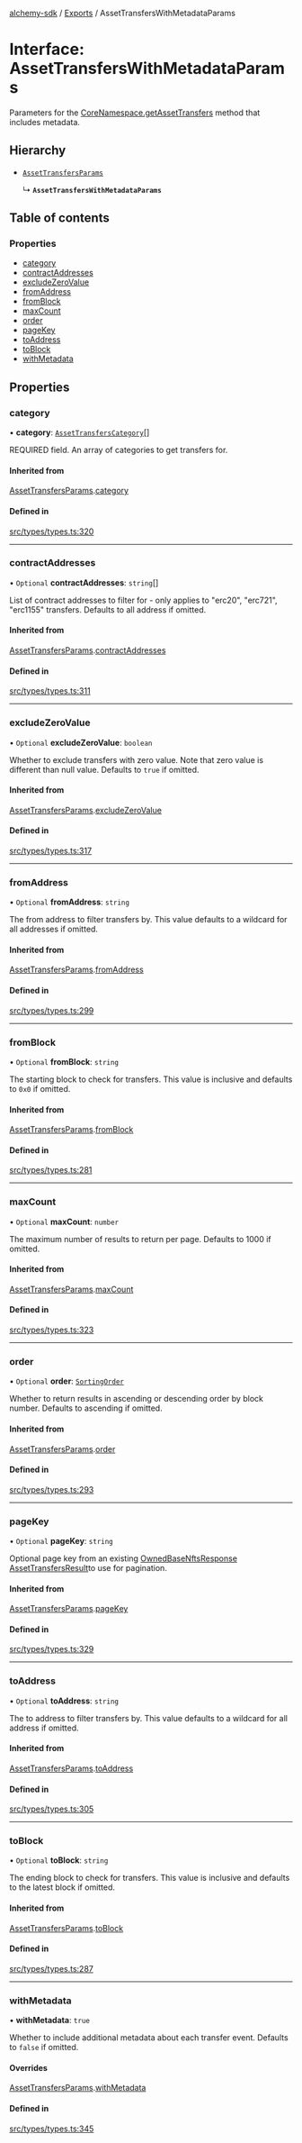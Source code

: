 [alchemy-sdk](../README.md) / [Exports](../modules.md) / AssetTransfersWithMetadataParams

# Interface: AssetTransfersWithMetadataParams

Parameters for the [CoreNamespace.getAssetTransfers](../classes/CoreNamespace.md#getassettransfers) method that
includes metadata.

## Hierarchy

- [`AssetTransfersParams`](AssetTransfersParams.md)

  ↳ **`AssetTransfersWithMetadataParams`**

## Table of contents

### Properties

- [category](AssetTransfersWithMetadataParams.md#category)
- [contractAddresses](AssetTransfersWithMetadataParams.md#contractaddresses)
- [excludeZeroValue](AssetTransfersWithMetadataParams.md#excludezerovalue)
- [fromAddress](AssetTransfersWithMetadataParams.md#fromaddress)
- [fromBlock](AssetTransfersWithMetadataParams.md#fromblock)
- [maxCount](AssetTransfersWithMetadataParams.md#maxcount)
- [order](AssetTransfersWithMetadataParams.md#order)
- [pageKey](AssetTransfersWithMetadataParams.md#pagekey)
- [toAddress](AssetTransfersWithMetadataParams.md#toaddress)
- [toBlock](AssetTransfersWithMetadataParams.md#toblock)
- [withMetadata](AssetTransfersWithMetadataParams.md#withmetadata)

## Properties

### category

• **category**: [`AssetTransfersCategory`](../enums/AssetTransfersCategory.md)[]

REQUIRED field. An array of categories to get transfers for.

#### Inherited from

[AssetTransfersParams](AssetTransfersParams.md).[category](AssetTransfersParams.md#category)

#### Defined in

[src/types/types.ts:320](https://github.com/alchemyplatform/alchemy-sdk-js/blob/c7197b9/src/types/types.ts#L320)

___

### contractAddresses

• `Optional` **contractAddresses**: `string`[]

List of contract addresses to filter for - only applies to "erc20",
"erc721", "erc1155" transfers. Defaults to all address if omitted.

#### Inherited from

[AssetTransfersParams](AssetTransfersParams.md).[contractAddresses](AssetTransfersParams.md#contractaddresses)

#### Defined in

[src/types/types.ts:311](https://github.com/alchemyplatform/alchemy-sdk-js/blob/c7197b9/src/types/types.ts#L311)

___

### excludeZeroValue

• `Optional` **excludeZeroValue**: `boolean`

Whether to exclude transfers with zero value. Note that zero value is
different than null value. Defaults to `true` if omitted.

#### Inherited from

[AssetTransfersParams](AssetTransfersParams.md).[excludeZeroValue](AssetTransfersParams.md#excludezerovalue)

#### Defined in

[src/types/types.ts:317](https://github.com/alchemyplatform/alchemy-sdk-js/blob/c7197b9/src/types/types.ts#L317)

___

### fromAddress

• `Optional` **fromAddress**: `string`

The from address to filter transfers by. This value defaults to a wildcard
for all addresses if omitted.

#### Inherited from

[AssetTransfersParams](AssetTransfersParams.md).[fromAddress](AssetTransfersParams.md#fromaddress)

#### Defined in

[src/types/types.ts:299](https://github.com/alchemyplatform/alchemy-sdk-js/blob/c7197b9/src/types/types.ts#L299)

___

### fromBlock

• `Optional` **fromBlock**: `string`

The starting block to check for transfers. This value is inclusive and
defaults to `0x0` if omitted.

#### Inherited from

[AssetTransfersParams](AssetTransfersParams.md).[fromBlock](AssetTransfersParams.md#fromblock)

#### Defined in

[src/types/types.ts:281](https://github.com/alchemyplatform/alchemy-sdk-js/blob/c7197b9/src/types/types.ts#L281)

___

### maxCount

• `Optional` **maxCount**: `number`

The maximum number of results to return per page. Defaults to 1000 if omitted.

#### Inherited from

[AssetTransfersParams](AssetTransfersParams.md).[maxCount](AssetTransfersParams.md#maxcount)

#### Defined in

[src/types/types.ts:323](https://github.com/alchemyplatform/alchemy-sdk-js/blob/c7197b9/src/types/types.ts#L323)

___

### order

• `Optional` **order**: [`SortingOrder`](../enums/SortingOrder.md)

Whether to return results in ascending or descending order by block number.
Defaults to ascending if omitted.

#### Inherited from

[AssetTransfersParams](AssetTransfersParams.md).[order](AssetTransfersParams.md#order)

#### Defined in

[src/types/types.ts:293](https://github.com/alchemyplatform/alchemy-sdk-js/blob/c7197b9/src/types/types.ts#L293)

___

### pageKey

• `Optional` **pageKey**: `string`

Optional page key from an existing [OwnedBaseNftsResponse](OwnedBaseNftsResponse.md)
[AssetTransfersResult](AssetTransfersResult.md)to use for pagination.

#### Inherited from

[AssetTransfersParams](AssetTransfersParams.md).[pageKey](AssetTransfersParams.md#pagekey)

#### Defined in

[src/types/types.ts:329](https://github.com/alchemyplatform/alchemy-sdk-js/blob/c7197b9/src/types/types.ts#L329)

___

### toAddress

• `Optional` **toAddress**: `string`

The to address to filter transfers by. This value defaults to a wildcard
for all address if omitted.

#### Inherited from

[AssetTransfersParams](AssetTransfersParams.md).[toAddress](AssetTransfersParams.md#toaddress)

#### Defined in

[src/types/types.ts:305](https://github.com/alchemyplatform/alchemy-sdk-js/blob/c7197b9/src/types/types.ts#L305)

___

### toBlock

• `Optional` **toBlock**: `string`

The ending block to check for transfers. This value is inclusive and
defaults to the latest block if omitted.

#### Inherited from

[AssetTransfersParams](AssetTransfersParams.md).[toBlock](AssetTransfersParams.md#toblock)

#### Defined in

[src/types/types.ts:287](https://github.com/alchemyplatform/alchemy-sdk-js/blob/c7197b9/src/types/types.ts#L287)

___

### withMetadata

• **withMetadata**: ``true``

Whether to include additional metadata about each transfer event. Defaults
to `false` if omitted.

#### Overrides

[AssetTransfersParams](AssetTransfersParams.md).[withMetadata](AssetTransfersParams.md#withmetadata)

#### Defined in

[src/types/types.ts:345](https://github.com/alchemyplatform/alchemy-sdk-js/blob/c7197b9/src/types/types.ts#L345)
